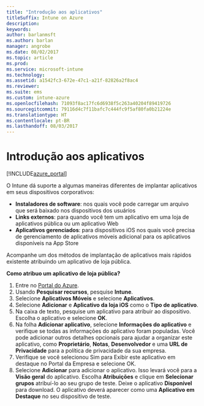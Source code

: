 ```yaml
---
title: "Introdução aos aplicativos"
titleSuffix: Intune on Azure
description: 
keywords: 
author: barlanmsft
ms.author: barlan
manager: angrobe
ms.date: 08/02/2017
ms.topic: article
ms.prod: 
ms.service: microsoft-intune
ms.technology: 
ms.assetid: a1542fc3-672e-47c1-a21f-82826a2f8ac4
ms.reviewer: 
ms.suite: ems
ms.custom: intune-azure
ms.openlocfilehash: 71093f8ac17fc6d6938f5c263a40204f89419726
ms.sourcegitcommit: 79116d4c7f11bafc7c444fc9f5af80fa0b21224e
ms.translationtype: HT
ms.contentlocale: pt-BR
ms.lasthandoff: 08/03/2017
---
```

# <a name="getting-started-with-apps"></a>Introdução aos aplicativos

[!INCLUDE[azure_portal](./includes/azure_portal.md)]

O Intune dá suporte a algumas maneiras diferentes de implantar aplicativos em seus dispositivos corporativos:

* **Instaladores de software**: nos quais você pode carregar um arquivo que será baixado nos dispositivos dos usuários
* __Links externos__: para quando você tem um aplicativo em uma loja de aplicativos pública ou um aplicativo Web
* **Aplicativos gerenciados**: para dispositivos iOS nos quais você precisa de gerenciamento de aplicativos móveis adicional para os aplicativos disponíveis na App Store

Acompanhe um dos métodos de implantação de aplicativos mais rápidos existente atribuindo um aplicativo de loja pública.

__Como atribuo um aplicativo de loja pública?__

1. Entre no [Portal do Azure](https://portal.azure.com).
2. Usando **Pesquisar recursos**, pesquise **Intune**.
3. Selecione **Aplicativos Móveis** e selecione **Aplicativos**.
4. Selecione **Adicionar** e **Aplicativo da loja iOS** como o **Tipo de aplicativo**.
5. Na caixa de texto, pesquise um aplicativo para atribuir ao dispositivo. Escolha o aplicativo e selecione **OK**.
6. Na folha **Adicionar aplicativo**, selecione **Informações do aplicativo** e verifique se todas as informações do aplicativo foram populadas. Você pode adicionar outros detalhes opcionais para ajudar a organizar este aplicativo, como **Proprietário**, **Notas**, **Desenvolvedor** e uma **URL de Privacidade** para a política de privacidade da sua empresa.
7. Verifique se você selecionou Sim para Exibir este aplicativo em destaque no Portal da Empresa e selecione OK.
8. Selecione **Adicionar** para adicionar o aplicativo. Isso levará você para a **Visão geral** do aplicativo. Escolha **Atribuições** e clique em **Selecionar grupos** atribuí-lo ao seu grupo de teste. Deixe o aplicativo **Disponível** para download. O aplicativo deverá aparecer como uma **Aplicativo em Destaque** no seu dispositivo de teste.
